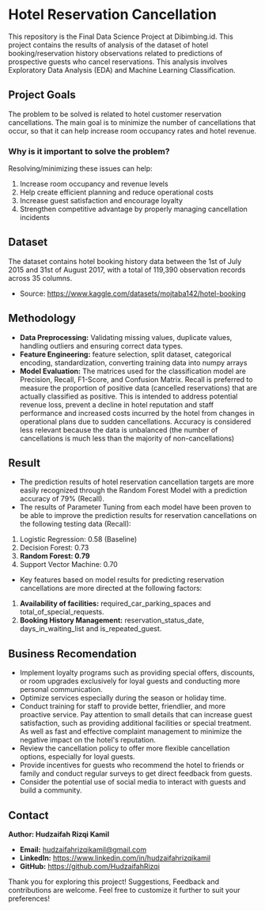 # Hotel Reservation Cancellation
This repository is the Final Data Science Project at Dibimbing.id. This project contains the results of analysis of the dataset of hotel booking/reservation history observations related to predictions of prospective guests who cancel reservations. This analysis involves Exploratory Data Analysis (EDA) and Machine Learning Classification.

## Project Goals
The problem to be solved is related to hotel customer reservation cancellations. The main goal is to minimize the number of cancellations that occur, so that it can help increase room occupancy rates and hotel revenue.

### Why is it important to solve the problem?
Resolving/minimizing these issues can help:
1. Increase room occupancy and revenue levels
2. Help create efficient planning and reduce operational costs
3. Increase guest satisfaction and encourage loyalty
4. Strengthen competitive advantage by properly managing cancellation incidents

## Dataset
The dataset contains hotel booking history data between the 1st of July 2015 and 31st of August 2017, with a total of 119,390 observation records across 35 columns.
- Source: https://www.kaggle.com/datasets/mojtaba142/hotel-booking

## Methodology
- **Data Preprocessing:** Validating missing values, duplicate values, handling outliers and ensuring correct data types.
- **Feature Engineering:** feature selection, split dataset, categorical encoding, standardization, converting training data into numpy arrays
- **Model Evaluation:** The matrices used for the classification model are Precision, Recall, F1-Score, and Confusion Matrix. Recall is preferred to measure the proportion of positive data (cancelled reservations) that are actually classified as positive. This is intended to address potential revenue loss, prevent a decline in hotel reputation and staff performance and increased costs incurred by the hotel from changes in operational plans due to sudden cancellations. Accuracy is considered less relevant because the data is unbalanced (the number of cancellations is much less than the majority of non-cancellations)

## Result
- The prediction results of hotel reservation cancellation targets are more easily recognized through the Random Forest Model with a prediction accuracy of 79% (Recall).
- The results of Parameter Tuning from each model have been proven to be able to improve the prediction results for reservation cancellations on the following testing data (Recall):
1. Logistic Regression: 0.58 (Baseline)
2. Decision Forest: 0.73
3. **Random Forest: 0.79**
4. Support Vector Machine: 0.70
- Key features based on model results for predicting reservation cancellations are more directed at the following factors:
1. **Availability of facilities:** required_car_parking_spaces and total_of_special_requests.
2. **Booking History Management:** reservation_status_date, days_in_waiting_list and is_repeated_guest.
   
## Business Recomendation
- Implement loyalty programs such as providing special offers, discounts, or room upgrades exclusively for loyal guests and conducting more personal communication.
- Optimize services especially during the season or holiday time.
- Conduct training for staff to provide better, friendlier, and more proactive service. Pay attention to small details that can increase guest satisfaction, such as providing additional facilities or special treatment. As well as fast and effective complaint management to minimize the negative impact on the hotel's reputation.
- Review the cancellation policy to offer more flexible cancellation options, especially for loyal guests.
- Provide incentives for guests who recommend the hotel to friends or family and conduct regular surveys to get direct feedback from guests.
- Consider the potential use of social media to interact with guests and build a community.

## Contact
**Author: Hudzaifah Rizqi Kamil**
- **Email:** hudzaifahrizqikamil@gmail.com
- **LinkedIn:** https://www.linkedin.com/in/hudzaifahrizqikamil
- **GitHub:** https://github.com/HudzaifahRizqi

Thank you for exploring this project! Suggestions, Feedback and contributions are welcome. Feel free to customize it further to suit your preferences!
